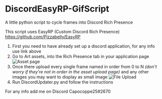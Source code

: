 # DiscordEasyRP-GifScript
A little python script to cycle frames into Discord Rich Presence

This script uses EasyRP (Custom Discord Rich Presence) https://github.com/Pizzabelly/EasyRP

1. First you need to have already set up a discord application, for any info use link above
2. Go to Art assets, into the Rich Presence tab in your application page
![Asset page](https://cdn.discordapp.com/attachments/287236122075987969/700420423346683924/rp1.PNG)
3. Once there upload every single frame named in order from 0 to N _(don't worry if they're not in order in the asset upload page)_ 
   and any other images you may want to display as small image
![File Upload](https://cdn.discordapp.com/attachments/287236122075987969/700421380411359242/rp2.PNG)
4. Run DiscordUpdater.py and follow the instructions

For any info add me on Discord Capocoppe25#2670